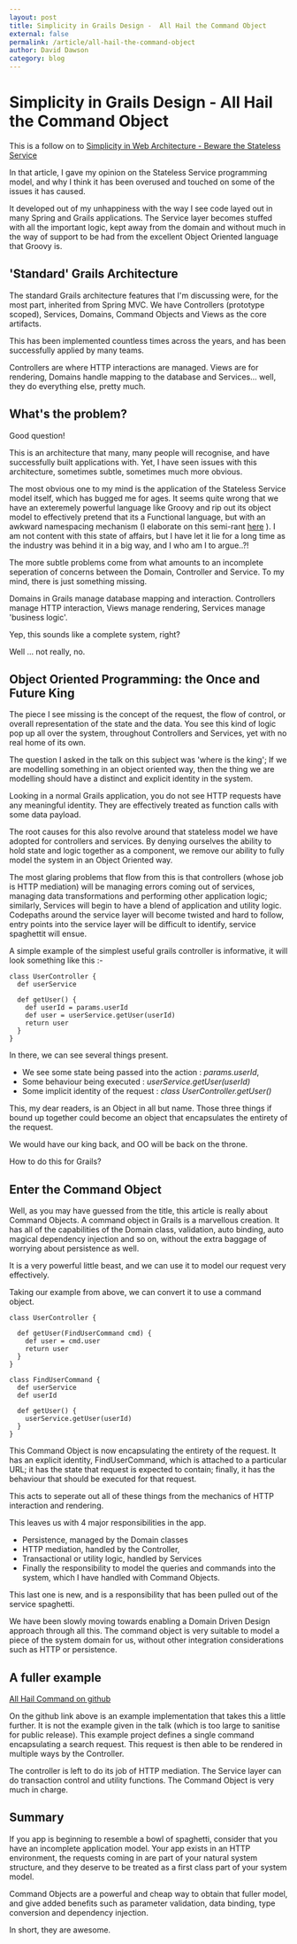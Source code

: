 ```yaml
---
layout: post
title: Simplicity in Grails Design -  All Hail the Command Object
external: false
permalink: /article/all-hail-the-command-object
author: David Dawson
category: blog
---
```


 
Simplicity in Grails Design - All Hail the Command Object
====================

This is a follow on to [Simplicity in Web Architecture - Beware the Stateless Service](http://www.simplicityitself.com/article/stateless-services-are-evil)

In that article, I gave my opinion on the Stateless Service programming model, and why I think it has been overused and touched on some of the issues it has caused.

It developed out of my unhappiness with the way I see code layed out in many Spring and Grails applications.  The Service layer becomes stuffed with all the important logic, kept away from the domain and without much in the way of support to be had from the excellent Object Oriented language that Groovy is.

'Standard' Grails Architecture
----------------------------
The standard Grails architecture features that I'm discussing were, for the most part, inherited from Spring MVC.  We have Controllers (prototype scoped), Services, Domains, Command Objects and Views as the core artifacts.

This has been implemented countless times across the years, and has been successfully applied by many teams.

Controllers are where HTTP interactions are managed.  Views are for rendering, Domains handle mapping to the database and Services... well, they do everything else, pretty much.


What's the problem?
-------------------

Good question!

This is an architecture that many, many people will recognise, and have successfully built applications with.
Yet, I have seen issues with this architecture, sometimes subtle, sometimes much more obvious.

The most obvious one to my mind is the application of the Stateless Service model itself, which has bugged me for ages. It seems quite wrong that we have an exteremely powerful language like Groovy and rip out its object model to effectively pretend that its a Functional language, but with an awkward namespacing mechanism (I elaborate on this semi-rant [here](http://www.simplicityitself.com/article/stateless-services-are-evil) ).  I am not content with this state of affairs, but I have let it lie for a long time as the industry was behind it in a big way, and I who am I to argue..?!

The more subtle problems come from what amounts to an incomplete seperation of concerns between the Domain, Controller and Service.  To my mind, there is just something missing.

Domains in Grails manage database mapping and interaction.  Controllers manage HTTP interaction, Views manage rendering, Services manage 'business logic'.

Yep, this sounds like a complete system, right?

Well ... not really, no.


Object Oriented Programming: the Once and Future King
----------------------------

The piece I see missing is the concept of the request, the flow of control, or overall representation of the state and the data.   You see this kind of logic pop up all over the system, throughout Controllers and Services, yet with no real home of its own.

The question I asked in the talk on this subject was 'where is the king';   If we are modelling something in an object oriented way, then the thing we are modelling should have a distinct and explicit identity in the system.

Looking in a normal Grails application, you do not see HTTP requests have any meaningful identity.   They are effectively treated as function calls with some data payload.

The root causes for this also revolve around that stateless model we have adopted for controllers and services.  By denying ourselves the ability to hold state and logic together as a component, we remove our ability to fully model the system in an Object Oriented way.

The most glaring problems that flow from this is that controllers (whose job is HTTP mediation) will be managing errors coming out of services, managing data transformations and performing other application logic; similarly, Services will begin to have a blend of application and utility logic.  Codepaths around the service layer will become twisted and hard to follow, entry points into the service layer will be difficult to identify, service spaghettit will ensue.


A simple example of the simplest useful grails controller is informative, it will look something like this :-

    class UserController {
      def userService

      def getUser() {
        def userId = params.userId
        def user = userService.getUser(userId)
        return user
      }
    }

In there, we can see several things present.

* We see some state being passed into the action : *params.userId*,
* Some behaviour being executed : *userService.getUser(userId)*
* Some implicit identity of the request : *class UserController.getUser()*

This, my dear readers, is an Object in all but name.  Those three things if bound up together could become an object that encapsulates the entirety of the request.

We would have our king back, and OO will be back on the throne.

How to do this for Grails?


Enter the Command Object
------------------------

Well, as you may have guessed from the title, this article is really about Command Objects.  A command object in Grails is a marvellous creation.   It has all of the capabilities of the Domain class, validation, auto binding, auto magical dependency injection and so on, without the extra baggage of worrying about persistence as well.

It is a very powerful little beast, and we can use it to model our request very effectively.

Taking our example from above, we can convert it to use a command object.

    class UserController {

      def getUser(FindUserCommand cmd) {
        def user = cmd.user
        return user
      }
    }

    class FindUserCommand {
      def userService
      def userId

      def getUser() {
        userService.getUser(userId)
      }
    }


This Command Object is now encapsulating the entirety of the request.  It has an explicit identity, FindUserCommand, which is attached to a particular URL; it has the state that request is expected to contain; finally, it has the behaviour that should be executed for that request.

This acts to seperate out all of these things from the mechanics of HTTP interaction and rendering.

This leaves us with 4 major responsibilities in the app.

* Persistence, managed by the Domain classes
* HTTP mediation, handled by the Controller,
* Transactional or utility logic, handled by Services
* Finally the responsibility to model the queries and commands into the system, which I have handled with Command Objects.

This last one is new, and is a responsibility that has been pulled out of the service spaghetti.

We have been slowly moving towards enabling a Domain Driven Design approach through all this.  The command object is very suitable to model a piece of the system domain for us, without other integration considerations such as HTTP or persistence.

A fuller example
---------------

[All Hail Command on github](http://www.github.com/simplicityitself/all-hail-command)

On the github link above is an example implementation that takes this a little further.
It is not the example given in the talk (which is too large to sanitise for public release).  This example project defines a single command encapsulating a search request.  This request is then able to be rendered in multiple ways by the Controller.

The controller is left to do its job of HTTP mediation.  The Service layer can do transaction control and utility functions.  The Command Object is very much in charge.

Summary
-------

If you app is beginning to resemble a bowl of spaghetti, consider that you have an incomplete application model.   Your app exists in an HTTP environment, the requests coming in are part of your natural system structure, and they deserve to be treated as a first class part of your system model.

Command Objects are a powerful and cheap way to obtain that fuller model, and give added benefits such as parameter validation, data binding, type conversion and dependency injection.

In short, they are awesome.